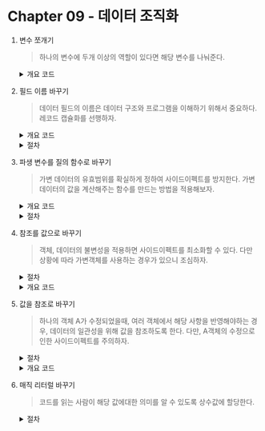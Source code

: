 # Chapter 09 - 데이터 조직화

1. 변수 쪼개기

   > 하나의 변수에 두개 이상의 역할이 있다면 해당 변수를 나눠준다.

    <details>
    <summary>개요 코드</summary>

   ```js
   let temp = 2 * (height + width)
   temp = height * width
   ```

   ```js
   const perimeter = 2 * (height + width)
   const area = height * width
   ```

    </details>

2. 필드 이름 바꾸기

   > 데이터 필드의 이름은 데이터 구조와 프로그램을 이해하기 위해서 중요하다.
   > 레코드 캡슐화를 선행하자.

   <details>
   <summary>개요 코드</summary>

   ```javascript
   //before
   class Organization {
     constructor(data) {
       this._name = data.name
       this._country = data.country
     }
     get name() {
       return this._name
     }
     set name(aString) {
       this._name = aString
     }
     get country() {
       return this._country
     }
     set country(aCountryCode) {
       this._country = aCountryCode
     }
   }
   ```

   ```javascript
   //after
   class Organization {
     constructor(data) {
       this._title = data.name
       this._country = data.country
     }
     get title() {
       return this._title
     }
     set title(aString) {
       this._title = aString
     }
     get country() {
       return this._country
     }
     set country(aCountryCode) {
       this._country = aCountryCode
     }
   }
   ```

   </details>

   <details>
   <summary>절차</summary>
   1. 레코드의 유효범위가 제한적이라면 필드에 접근하는 모든 코드를 수정한 후 테스트를 한다. 이후 단계는 필요없다.
   2. 레코드가 캡슐화되지 않았다면 캡슐화
   3. 캡슐화된 객체안의 private 필드명을 변경하고, 그에 맞게 매서드 수정
   4. 테스트
   5. 생성자의 매개변수 중 필드와 이름이 겹치는 게 있다면 함수 선언 바꾸기로 변경한다.
   6. 접근자등의 이름도 바꿔준다.
   </details>

3. 파생 변수를 질의 함수로 바꾸기

   > 가변 데이터의 유효범위를 확실하게 정하여 사이드이펙트를 방지한다. 가변 데이터의 값을 계산해주는 함수를 만드는 방법을 적용해보자.

   <details>
   <summary>개요 코드</summary>

   ```js
   get discountTotal(){
       return this._discountedTotal
   }
   set discount(aNumber){
       const old = this._discount
       this._discount = aNumber
       this._discountedTotal += old - aNumber
   }
   ```

   ```js
   get discountedTotal(){
       return this._baseTotal - this._discount
   }
   set discount(aNumber){
       this._discount = aNumber
   }
   ```

   </details>

   <details>
   <summary>절차</summary>

   1. 변수 값이 갱신되는 지점을 찾는다. 필요하면 변수를 쪼갠다.
   2. 해당 변수 값을 계산해주는 함수를 정한다.
   3. 해당 변수가 사용되는 곳에 assertion을 추가하여 계산결과와 변수의 값이 같은지 확인해본다.
   4. 테스트
   5. 변수를 읽는 코드를 모두 함수호출로 대체한다.
   6. 테스트
   7. 변수를 선언하고 갱신한 코드를 제거한다.

   <details>

4. 참조를 값으로 바꾸기

   > 객체, 데이터의 불변성을 적용하면 사이드이펙트를 최소화할 수 있다.
   > 다만 상황에 따라 가변객체를 사용하는 경우가 있으니 조심하자.

   <details>
   <summary>절차</summary>
      1. 후보 클레스가 불변인지, 불변이 될 수 있는지 확인한다.
      2. 각각의 setter를 하나씩 제거한다.
      3. 이 값 객체의 필드들을 사용하는 동치성 비교 메서드를 만든다.
   </details>

   <details>
   <summary>개요 코드</summary>

   ```javascript
   class TelephoneNumber {
     constructor() {
       this._areaCode = ''
       this._number = ''
     }
     get areaCode() {
       return this._areaCode
     }
     set areaCode(arg) {
       this._areaCode = arg
     }
     get number() {
       return this._number
     }
     set number(arg) {
       this._number = arg
     }
   }

   class Person {
     constructor() {
       this._telephoneNumber = new TelephoneNumber()
     }
     get officeAreaCode() {
       return this._telephoneNumber.areaCode
     }
     set officeAreaCode(arg) {
       this._telephoneNumber.areaCode = arg
     }
     get officeNumber() {
       return this._telephoneNumber.number
     }
     set officeNumber(arg) {
       this._telephoneNumber.number = arg
     }
   }
   ```

   ```javascript
   class TelephoneNumber {
     constructor(areaCode, number) {
       this._areaCode = areaCode
       this._number = number
     }
     get areaCode() {
       return this._areaCode
     }
     set areaCode(arg) {
       this._areaCode = arg
     }
     get number() {
       return this._number
     }
     set number(arg) {
       this._number = arg
     }
     equals(other) {
       if (!(other instanceof TelephoneNumber)) {
         return false
       }
       return this.areaCode === other.areaCode && this.number === other.number
     }
   }

   class Person {
     constructor(areaCode, number) {
       this._telephoneNumber = new TelephoneNumber(areaCode, number)
     }
     get officeAreaCode() {
       return this._telephoneNumber.areaCode
     }
     set officeAreaCode(arg) {
       this._telephoneNumber = new TelephoneNumber(arg, this.officeNumber)
     }
     get officeNumber() {
       return this._telephoneNumber.number
     }
     set officeNumber(arg) {
       this._telephoneNumber = new TelephoneNumber(this.officeAreaCode, arg)
     }
   }
   ```

   </details>

5. 값을 참조로 바꾸기

   > 하나의 객체 A가 수정되었을때, 여러 객체에서 해당 사항을 반영해야하는 경우, 데이터의 일관성을 위해 값을 참조하도록 한다. 다만, A객체의 수정으로 인한 사이드이펙트를 주의하자.

   <details>
   <summary>절차</summary>
   1. 레코드의 유효범위가 제한적이라면 필드에 접근하는 모든 코드를 수정한 후 테스트를 한다. 이후 단계는 필요없다.
   2. 레코드가 캡슐화되지 않았다면 캡슐화
   3. 캡슐화된 객체안의 private 필드명을 변경하고, 그에 맞게 매서드 수정
   4. 테스트
   5. 생성자의 매개변수 중 필드와 이름이 겹치는 게 있다면 함수 선언 바꾸기로 변경한다.
   6. 접근자등의 이름도 바꿔준다.
   </details>

   <details>
   <summary>개요 코드</summary>

   ```javascript
   class Order {
     constructor(data) {
       this._number = data.number
       this._customer = new Costomer(data.customerId)
     }

     get customer() {
       return this._customer
     }
   }

   class Costomer {
     constructor(id) {
       this._id = id
     }

     get id() {
       return this._id
     }
   }
   ```

   ```javascript
   class Order {
     constructor(data) {
       this._number = data.number
       this._customer = registerCustomer(data.customerId)
     }

     get customer() {
       return this._customer
     }
   }

   class Costomer {
     constructor(id) {
       this._id = id
     }

     get id() {
       return this._id
     }
   }

   // 저장소 객체
   let _repositoryData

   export const initialize = () => {
     _repositoryData = {}
     _repositoryData.customer = new Map()
   }

   export const findCustomer = (id) => {
     return _repositoryData.customer.get(id)
   }

   export const registerCustomer = (id) => {
     if (!_repositoryData.customer.has(id)) {
       _repositoryData.customer.set(id, new Customer(id))
     }
     return findCustomer(id)
   }
   ```

   </details>

6. 매직 리터럴 바꾸기

   > 코드를 읽는 사람이 해당 값에대한 의미를 알 수 있도록 상수값에 할당한다.

   <details>
   <summary>절차</summary>
   1. 상수를 선언하고 매직 리터럴을 대입한다.
   2. 해당 리터럴이 사용되는 곳을 모두 찾는다.
   3. 같은 매직 리터럴이 상수와 같은 의미로 사용되었는지 확인후 수정한다.
   4. 테스트
   </details>
